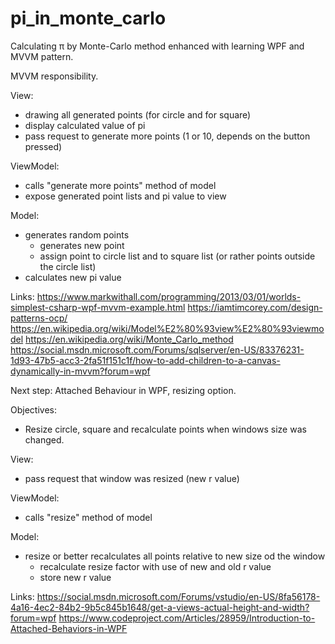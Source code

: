 # pi_in_monte_carlo
Calculating π by Monte-Carlo method enhanced with learning WPF and MVVM pattern.

MVVM responsibility.

View:
- drawing all generated points (for circle and for square)
- display calculated value of pi
- pass request to generate more points (1 or 10, depends on the button pressed)

ViewModel:
- calls "generate more points" method of model
- expose generated point lists and pi value to view

Model:
- generates random points
	- generates new point 
	- assign point to circle list and to square list (or rather points outside the circle list)
- calculates new pi value

Links:
https://www.markwithall.com/programming/2013/03/01/worlds-simplest-csharp-wpf-mvvm-example.html
https://iamtimcorey.com/design-patterns-ocp/
https://en.wikipedia.org/wiki/Model%E2%80%93view%E2%80%93viewmodel
https://en.wikipedia.org/wiki/Monte_Carlo_method
https://social.msdn.microsoft.com/Forums/sqlserver/en-US/83376231-1d93-47b5-acc3-2fa51f151c1f/how-to-add-children-to-a-canvas-dynamically-in-mvvm?forum=wpf


Next step:
Attached Behaviour in WPF, resizing option.

Objectives:
 - Resize circle, square and recalculate points when windows size was changed.

View:
- pass request that window was resized (new r value)

ViewModel:
- calls "resize" method of model

Model:
- resize or better recalculates all points relative to new size od the window
	- recalculate resize factor with use of new and old r value
	- store new r value
	
Links:
https://social.msdn.microsoft.com/Forums/vstudio/en-US/8fa56178-4a16-4ec2-84b2-9b5c845b1648/get-a-views-actual-height-and-width?forum=wpf
https://www.codeproject.com/Articles/28959/Introduction-to-Attached-Behaviors-in-WPF
